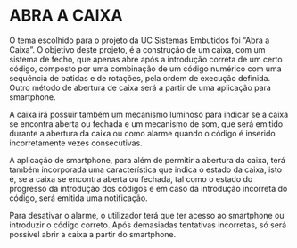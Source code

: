 # ABRA A CAIXA
O tema escolhido para o projeto da UC Sistemas Embutidos foi “Abra a Caixa”. O objetivo deste projeto, é a construção de um caixa, com um sistema de fecho, que apenas abre após a introdução correta de um certo código, composto por uma combinação de um código numérico com uma sequência de batidas e de rotações, pela ordem de execução definida.  Outro método de abertura de caixa será a partir de uma aplicação para smartphone.

A caixa irá possuir também um mecanismo luminoso para indicar se a caixa se encontra aberta ou fechada e um mecanismo de som, que será emitido durante a abertura da caixa ou como alarme quando o código é inserido incorretamente vezes consecutivas.

A aplicação de smartphone, para além de permitir a abertura da caixa, terá também incorporada uma característica que indica o estado da caixa, isto é, se a caixa se encontra aberta ou fechada, tal como o estado do progresso da introdução dos códigos e em caso da introdução incorreta do código, será emitida uma notificação. 

Para desativar o alarme, o utilizador terá que ter acesso ao smartphone ou introduzir o código correto. Após demasiadas tentativas incorretas, só será possível abrir a caixa a partir do smartphone.
